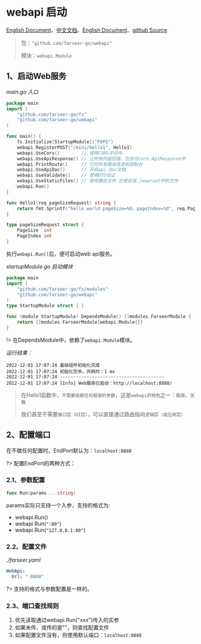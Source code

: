 # webapi 启动
[English Document](https://farseer-go.gitee.io/en-us/)、[中文文档](https://farseer-go.gitee.io/)、[English Document](https://farseer-go.github.io/doc/en-us/)、[github Source](https://github.com/farseer-go/webapi)

> 包：`"github.com/farseer-go/webapi"`
> 
> 模块：`webapi.Module`

## 1、启动Web服务
_main.go 入口_
```go
package main
import (
	"github.com/farseer-go/fs"
	"github.com/farseer-go/webapi"
)

func main() {
	fs.Initialize[StartupModule]("FOPS")
	webapi.RegisterPOST("/mini/hello1", Hello1)
	webapi.UseCors()        // 使用CORS中间件
	webapi.UseApiResponse() // 让所有的返回值，包含在core.ApiResponse中
	webapi.PrintRoute()     // 打印所有路由信息到控制台
	webapi.UseApiDoc()      // 开启api doc文档
	webapi.UseValidate()    // 使用DTO验证
	webapi.UseStaticFiles() // 使用静态文件 在根目录./wwwroot中的文件
	webapi.Run()
}

func Hello1(req pageSizeRequest) string {
	return fmt.Sprintf("hello world pageSize=%d，pageIndex=%d", req.PageSize, req.PageIndex)
}

type pageSizeRequest struct {
	PageSize  int
	PageIndex int
}
```

执行`webapi.Run()`后，便可启动web api服务。

_startupModule.go 启动模块_
```go
package main
import (
    "github.com/farseer-go/fs/modules"
    "github.com/farseer-go/webapi"
)
type StartupModule struct { }

func (module StartupModule) DependsModule() []modules.FarseerModule {
	return []modules.FarseerModule{webapi.Module{}}
}
```
!> 在DependsModule中，依赖了`webapi.Module`模块。

_运行结果：_

```
2022-12-01 17:07:24 基础组件初始化完成
2022-12-01 17:07:24 初始化完毕，共耗时：1 ms 
2022-12-01 17:07:24 ---------------------------------------
2022-12-01 17:07:24 [Info] Web服务已启动：http://localhost:8888/
```

> 在Hello1函数中，`不需要依赖任何框架的参数`，这是`webapi的特色`之一：`极简`、`优雅`
> 
> 我们甚至不需要`接口层（UI层）`，可以直接通过路由指向`逻辑层（或应用层）`

## 2、配置端口

在不做任何配置时，EndPort默认为：`localhost:8888`

?> 配置EndPort的两种方式：

### 2.1、参数配置
```go
func Run(params ...string)
```
params实际只支持一个入参，支持的格式为:
- webapi.Run()
- webapi.Run(`":80"`)
- webapi.Run(`"127.0.0.1:80"`)

### 2.2、配置文件
_./farseer.yaml_
```yaml
WebApi:
  Url: ":8888"
```
?> 支持的格式与参数配置是一样的。

### 2.3、端口查找规则
1. 优先读取通过webapi.Run("xxx")传入的实参
2. 如果未传、或传的是""，则查找配置文件
3. 如果配置文件没有，则使用默认端口：`localhost:8888`